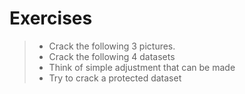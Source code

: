 # Exercises

> * Crack the following 3 pictures.
> * Crack the following 4 datasets
> * Think of simple adjustment that can be made
> * Try to crack a protected dataset
